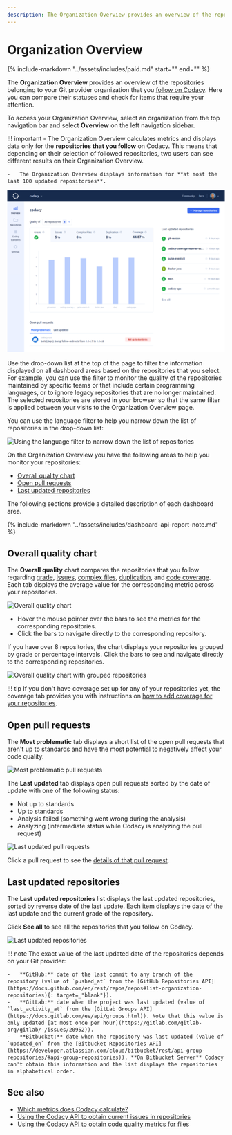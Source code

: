 ```yaml
---
description: The Organization Overview provides an overview of the repositories belonging to your Git provider organization that you follow on Codacy. Here you can compare their statuses and check for items that require your attention.
---
```


# Organization Overview

{%
    include-markdown "../assets/includes/paid.md"
    start="<!--paid-start-->"
    end="<!--paid-end-->"
%}

The **Organization Overview** provides an overview of the repositories belonging to your Git provider organization that you [follow on Codacy](managing-repositories.md). Here you can compare their statuses and check for items that require your attention.

To access your Organization Overview, select an organization from the top navigation bar and select **Overview** on the left navigation sidebar.

!!! important
    -   The Organization Overview calculates metrics and displays data only for the **repositories that you follow** on Codacy. This means that depending on their selection of followed repositories, two users can see different results on their Organization Overview.

    -   The Organization Overview displays information for **at most the last 100 updated repositories**.

![Organization Overview](images/organization-overview.png)<!-- TODO PLUTO-368 Update screenshot -->

Use the drop-down list at the top of the page to filter the information displayed on all dashboard areas based on the repositories that you select. For example, you can use the filter to monitor the quality of the repositories maintained by specific teams or that include certain programming languages, or to ignore legacy repositories that are no longer maintained. The selected repositories are stored in your browser so that the same filter is applied between your visits to the Organization Overview page.

You can use the language filter to help you narrow down the list of repositories in the drop-down list:

![Using the language filter to narrow down the list of repositories](images/organization-overview-filter-language.png)

On the Organization Overview you have the following areas to help you monitor your repositories:

-   [Overall quality chart](#overall-quality-chart)
-   [Open pull requests](#open-pull-requests)
-   [Last updated repositories](#last-updated-repositories)

The following sections provide a detailed description of each dashboard area.

{% include-markdown "../assets/includes/dashboard-api-report-note.md" %}

## Overall quality chart

The **Overall quality** chart compares the repositories that you follow regarding [grade](../faq/code-analysis/which-metrics-does-codacy-calculate.md#grade), [issues](../faq/code-analysis/which-metrics-does-codacy-calculate.md#issues), [complex files](../faq/code-analysis/which-metrics-does-codacy-calculate.md#complexity), [duplication](../faq/code-analysis/which-metrics-does-codacy-calculate.md#duplication), and [code coverage](../faq/code-analysis/which-metrics-does-codacy-calculate.md#code-coverage). Each tab displays the average value for the corresponding metric across your repositories.

![Overall quality chart](images/organization-overview-overall-quality.png)

-   Hover the mouse pointer over the bars to see the metrics for the corresponding repositories.
-   Click the bars to navigate directly to the corresponding repository.

If you have over 8 repositories, the chart displays your repositories grouped by grade or percentage intervals. Click the bars to see and navigate directly to the corresponding repositories.

![Overall quality chart with grouped repositories](images/organization-overview-overall-quality-grouped.png)

!!! tip
    If you don't have coverage set up for any of your repositories yet, the coverage tab provides you with instructions on [how to add coverage for your repositories](../coverage-reporter/index.md).

## Open pull requests

The **Most problematic** tab displays a short list of the open pull requests that aren't up to standards and have the most potential to negatively affect your code quality.

![Most problematic pull requests](images/organization-overview-prs-problematic.png)

The **Last updated** tab displays open pull requests sorted by the date of update with one of the following status:

-   Not up to standards
-   Up to standards
-   Analysis failed (something went wrong during the analysis)
-   Analyzing (intermediate status while Codacy is analyzing the pull request)

![Last updated pull requests](images/organization-overview-prs-last-updated.png)

Click a pull request to see the [details of that pull request](../repositories/pull-requests.md#status).

## Last updated repositories

The **Last updated repositories** list displays the last updated repositories, sorted by reverse date of the last update. Each item displays the date of the last update and the current grade of the repository.

Click **See all** to see all the repositories that you follow on Codacy.

![Last updated repositories](images/organization-overview-repositories-last-updated.png)

!!! note
    The exact value of the last updated date of the repositories depends on your Git provider:

    -   **GitHub:** date of the last commit to any branch of the repository (value of `pushed_at` from the [GitHub Repositories API](https://docs.github.com/en/rest/repos/repos#list-organization-repositories){: target=_"blank"}).
    -   **GitLab:** date when the project was last updated (value of `last_activity_at` from the [GitLab Groups API](https://docs.gitlab.com/ee/api/groups.html)). Note that this value is only updated [at most once per hour](https://gitlab.com/gitlab-org/gitlab/-/issues/20952)).
    -   **Bitbucket:** date when the repository was last updated (value of `updated_on` from the [Bitbucket Repositories API](https://developer.atlassian.com/cloud/bitbucket/rest/api-group-repositories/#api-group-repositories)). **On Bitbucket Server** Codacy can't obtain this information and the list displays the repositories in alphabetical order.

## See also

-   [Which metrics does Codacy calculate?](../faq/code-analysis/which-metrics-does-codacy-calculate.md)
-   [Using the Codacy API to obtain current issues in repositories](../codacy-api/examples/obtaining-current-issues-in-repositories.md)
-   [Using the Codacy API to obtain code quality metrics for files](../codacy-api/examples/obtaining-code-quality-metrics-for-files.md)
